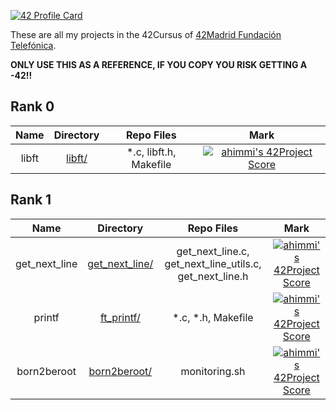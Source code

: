 [![42 Profile Card](https://1337-readme.vercel.app/api/profile?cursus=42cursus&email=hide&login=ahimmi)](https://github.com/mohouyizme/1337-readme)

These are all my projects in the 42Cursus of [42Madrid Fundación Telefónica](https://www.1337.ma/).

**ONLY USE THIS AS A REFERENCE, IF YOU COPY YOU RISK GETTING A -42!!**

## Rank 0

|			Name				|	Directory	| Repo Files | Mark |
|:-----------------------------------:|:------------------:|:--------------:|:--------------:|
libft								|	[libft/](https://github.com/somedevv/libft)		| *.c, libft.h, Makefile | [![ahimmi's 42Project Score](https://badge42.herokuapp.com/api/project/ahimmi/Libft)](https://github.com/ahimmii/libft) |

## Rank 1

|			Name				|	Directory	| Repo Files | Mark |
|:-----------------------------------:|:------------------:|:--------------:|:--------------:|
get_next_line								|	[get_next_line/](https://github.com/somedevv/get_next_line)		| get_next_line.c, get_next_line_utils.c, get_next_line.h | [![ahimmi's 42Project Score](https://badge42.herokuapp.com/api/project/ahimmi/get_next_line)](https://github.com/ahimmii/get_next_line) |
printf								|	[ft_printf/](https://github.com/ahimmii/printf)		| *.c, *.h, Makefile | [![ahimmi's 42Project Score](https://badge42.herokuapp.com/api/project/ahimmi/ft_printf)](https://github.com/somedevv/ft_printf) |
born2beroot								|	[born2beroot/](https://github.com/somedevv/born2beroot)		| monitoring.sh | [![ahimmi's 42Project Score](https://badge42.herokuapp.com/api/project/ahimmi/Born2beroot)]() |
